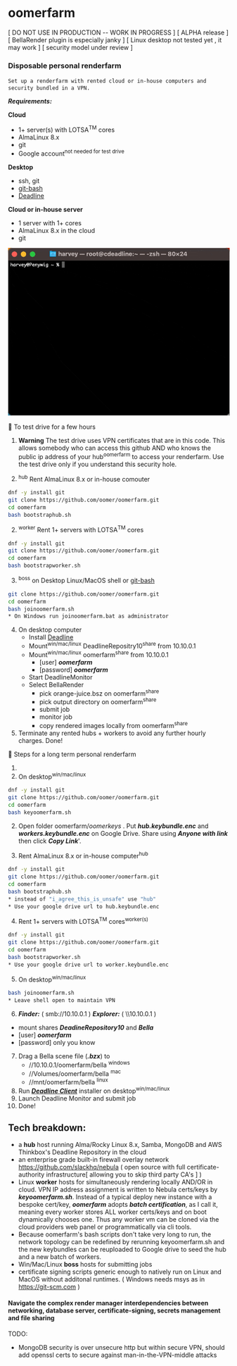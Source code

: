 # oomerfarm

[ DO NOT USE IN PRODUCTION -- WORK IN PROGRESS ]
[ ALPHA release ]
[ BellaRender plugin is especially janky ]
[ Linux desktop not tested yet , it may work ]
[ security model under review ]

### Disposable personal renderfarm
    Set up a renderfarm with rented cloud or in-house computers and security bundled in a VPN.

***Requirements:***

**Cloud**
- 1+ server(s) with LOTSA<sup>TM</sup> cores
- AlmaLinux 8.x 
- git
- Google account<sup>not needed for test drive</sup>

**Desktop**
- ssh, git 
- [ git-bash ]( https://git-scm.com )
- [ Deadline ]( https://awsthinkbox.com )

**Cloud or in-house server**
- 1 server with 1+ cores
- AlmaLinux 8.x in the cloud
- git

![image](./img/bootstraphub.gif )

 📘 To test drive for a few hours

1. **Warning** The test drive uses VPN certificates that are in this code. This allows somebody who can access this github AND who knows the public ip address of your hub<sup>oomerfarm</sup> to access your renderfarm. Use the test drive only if you understand this security hole. 

1. <sup>hub</sup> Rent AlmaLinux 8.x or in-house comouter

```sh
dnf -y install git
git clone https://github.com/oomer/oomerfarm.git
cd oomerfarm 
bash bootstraphub.sh
```
2. <sup>worker</sup> Rent 1+ servers with LOTSA<sup>TM</sup> cores

```sh
dnf -y install git
git clone https://github.com/oomer/oomerfarm.git
cd oomerfarm 
bash bootstrapworker.sh
```

3. <sup>boss</sup> on Desktop Linux/MacOS shell or [ git-bash ]( https://git-scm.com )
```sh
git clone https://github.com/oomer/oomerfarm.git
cd oomerfarm 
bash joinoomerfarm.sh
* On Windows run joinoomerfarm.bat as administrator
```
4. On desktop computer
    - Install [ Deadline ]( https://awsthinkbox.com )
    - Mount<sup>win/mac/linux</sup> DeadlineRepositry10<sup>share</sup> from 10.10.0.1 
    - Mount<sup>win/mac/linux</sup> oomerfarm<sup>share</sup> from 10.10.0.1
        - [user] ***oomerfarm***
        - [password] ***oomerfarm***
    - Start DeadlineMonitor
    - Select BellaRender 
        - pick orange-juice.bsz on oomerfarm<sup>share</sup>
        - pick output directory on oomerfarm<sup>share</sup>
        - submit job
        - monitor job
        - copy rendered images locally from oomerfarm<sup>share</sup>
5. Terminate any rented hubs + workers to avoid any further hourly charges. Done!

 📘 Steps for a long term personal renderfarm

1. 
1. On desktop<sup>win/mac/linux</sup>

```sh
dnf -y install git
git clone https://github.com/oomer/oomerfarm.git
cd oomerfarm 
bash keyoomerfarm.sh
```

2. Open folder oomerfarm/_oomerkeys_ . Put ***hub.keybundle.enc*** and ***workers.keybundle.enc*** on Google Drive. Share using ***Anyone with link*** then click ***Copy Link***'. 

3. Rent AlmaLinux 8.x or in-house computer<sup>hub</sup>

```sh
dnf -y install git
git clone https://github.com/oomer/oomerfarm.git
cd oomerfarm 
bash bootstraphub.sh
* instead of "i_agree_this_is_unsafe" use "hub"
* Use your google drive url to hub.keybundle.enc
```
4. Rent 1+ servers with LOTSA<sup>TM</sup> cores<sup>worker(s)</sup>

```sh
dnf -y install git
git clone https://github.com/oomer/oomerfarm.git
cd oomerfarm 
bash bootstrapworker.sh
* Use your google drive url to worker.keybundle.enc
```
5. On desktop<sup>win/mac/linux</sup>
```sh
bash joinoomerfarm.sh
* Leave shell open to maintain VPN
```
6. ***Finder:*** ( smb://10.10.0.1 )
***Explorer:*** ( \\\\10.10.0.1 )
 - mount shares ***DeadineRepository10*** and ***Bella***
 - [user] ***oomerfarm***
 - [password] only you know
7. Drag a Bella scene file (***.bzx***) to 
    - //10.10.0.1/oomerfarm/bella <sup>windows</sup>
    - //Volumes/oomerfarm/bella <sup>mac</sup>
    - //mnt/oomerfarm/bella <sup>linux</sup>
8. Run [***Deadline Client***](https://awsthinkbox.com) installer on desktop<sup>win/mac/linux</sup>
9. Launch Deadline Monitor and submit job
10. Done!

## Tech breakdown:
-  a **hub** host running Alma/Rocky Linux 8.x, Samba, MongoDB and AWS Thinkbox's Deadline Repository in the cloud
- an enterprise grade built-in firewall overlay network https://github.com/slackhq/nebula ( open source with full certificate-authority infrastructure[ allowing you to skip third party CA's ] )
- Linux **worker** hosts for simultaneously rendering locally AND/OR in cloud. VPN IP address assignment is written to Nebula certs/keys by ***keyoomerfarm.sh***. Instead of a typical deploy new instance with a bespoke cert/key, ***oomerfarm*** adopts ***batch certification***, as I call it, meaning every worker stores ALL worker certs/keys and on boot dynamically chooses one. Thus any worker vm can be cloned via the cloud providers web panel or programmatically via cli tools.
- Because oomerfarm's bash scripts don't take very long to run, the network topology can be redefined by rerunning keyoomerfarm.sh and the new keybundles can be reuploaded to Google drive to seed the hub and a new batch of workers.
- Win/Mac/Linux **boss** hosts for submitting jobs
- certificate signing scripts generic enough to natively run on Linux and MacOS without additonal runtimes.
( Windows needs msys as in https://git-scm.com )

#### Navigate the complex render manager interdependencies between networking, database server, certificate-signing, secrets management and file sharing


TODO:
- MongoDB security is over unsecure http but within secure VPN, should add openssl certs to secure against man-in-the-VPN-middle attacks
